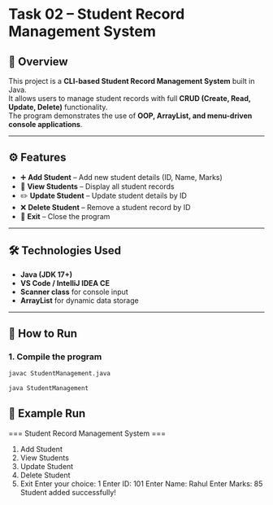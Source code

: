 # Task 02 – Student Record Management System

## 📌 Overview
This project is a **CLI-based Student Record Management System** built in Java.  
It allows users to manage student records with full **CRUD (Create, Read, Update, Delete)** functionality.  
The program demonstrates the use of **OOP, ArrayList, and menu-driven console applications**.

---

## ⚙️ Features
- ➕ **Add Student** – Add new student details (ID, Name, Marks)
- 📜 **View Students** – Display all student records
- ✏️ **Update Student** – Update student details by ID
- ❌ **Delete Student** – Remove a student record by ID
- 🚪 **Exit** – Close the program

---

## 🛠 Technologies Used
- **Java (JDK 17+)**
- **VS Code / IntelliJ IDEA CE**
- **Scanner class** for console input
- **ArrayList** for dynamic data storage

---

## 🚀 How to Run

### 1. Compile the program
```bash
javac StudentManagement.java

java StudentManagement
```

## 📝 Example Run

=== Student Record Management System ===
1) Add Student
2) View Students
3) Update Student
4) Delete Student
5) Exit
Enter your choice: 1
Enter ID: 101
Enter Name: Rahul
Enter Marks: 85
Student added successfully!

